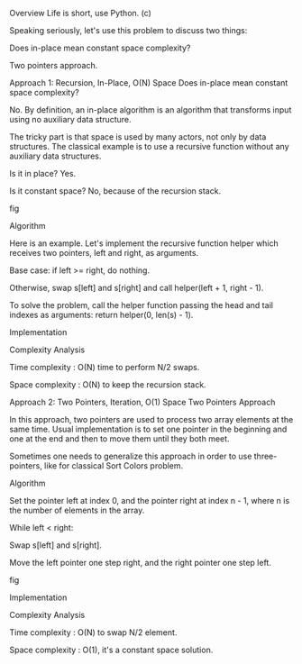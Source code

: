 Overview
Life is short, use Python. (c)


Speaking seriously, let's use this problem to discuss two things:

Does in-place mean constant space complexity?

Two pointers approach.



Approach 1: Recursion, In-Place, O(N) Space
Does in-place mean constant space complexity?

No. By definition, an in-place algorithm is an algorithm that transforms input using no auxiliary data structure.

The tricky part is that space is used by many actors, not only by data structures. The classical example is to use a recursive function without any auxiliary data structures.

Is it in place? Yes.

Is it constant space? No, because of the recursion stack.

fig

Algorithm

Here is an example. Let's implement the recursive function helper which receives two pointers, left and right, as arguments.

Base case: if left >= right, do nothing.

Otherwise, swap s[left] and s[right] and call helper(left + 1, right - 1).

To solve the problem, call the helper function passing the head and tail indexes as arguments: return helper(0, len(s) - 1).

Implementation


Complexity Analysis

Time complexity : O(N) time to perform N/2 swaps.

Space complexity : O(N) to keep the recursion stack.



Approach 2: Two Pointers, Iteration, O(1) Space
Two Pointers Approach

In this approach, two pointers are used to process two array elements at the same time. Usual implementation is to set one pointer in the beginning and one at the end and then to move them until they both meet.

Sometimes one needs to generalize this approach in order to use three-pointers, like for classical Sort Colors problem.

Algorithm

Set the pointer left at index 0, and the pointer right at index n - 1, where n is the number of elements in the array.

While left < right:

Swap s[left] and s[right].

Move the left pointer one step right, and the right pointer one step left.

fig

Implementation


Complexity Analysis

Time complexity : O(N) to swap N/2 element.

Space complexity : O(1), it's a constant space solution.